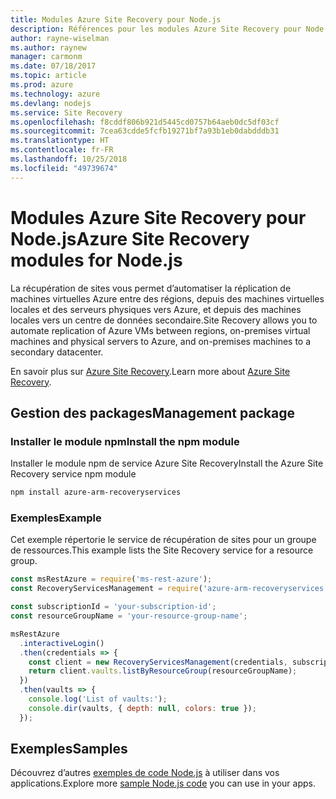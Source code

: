 ```yaml
---
title: Modules Azure Site Recovery pour Node.js
description: Références pour les modules Azure Site Recovery pour Node.js
author: rayne-wiselman
ms.author: raynew
manager: carmonm
ms.date: 07/18/2017
ms.topic: article
ms.prod: azure
ms.technology: azure
ms.devlang: nodejs
ms.service: Site Recovery
ms.openlocfilehash: f8cddf806b921d5445cd0757b64aeb0dc5df03cf
ms.sourcegitcommit: 7cea63cdde5fcfb19271bf7a93b1eb0dabdddb31
ms.translationtype: HT
ms.contentlocale: fr-FR
ms.lasthandoff: 10/25/2018
ms.locfileid: "49739674"
---
```

# <a name="azure-site-recovery-modules-for-nodejs"></a><span data-ttu-id="5f19a-103">Modules Azure Site Recovery pour Node.js</span><span class="sxs-lookup"><span data-stu-id="5f19a-103">Azure Site Recovery modules for Node.js</span></span>

<span data-ttu-id="5f19a-104">La récupération de sites vous permet d’automatiser la réplication de machines virtuelles Azure entre des régions, depuis des machines virtuelles locales et des serveurs physiques vers Azure, et depuis des machines locales vers un centre de données secondaire.</span><span class="sxs-lookup"><span data-stu-id="5f19a-104">Site Recovery allows you to automate replication of Azure VMs between regions, on-premises virtual machines and physical servers to Azure, and on-premises machines to a secondary datacenter.</span></span>

<span data-ttu-id="5f19a-105">En savoir plus sur [Azure Site Recovery](https://docs.microsoft.com/azure/site-recovery/site-recovery-overview).</span><span class="sxs-lookup"><span data-stu-id="5f19a-105">Learn more about [Azure Site Recovery](https://docs.microsoft.com/azure/site-recovery/site-recovery-overview).</span></span>

## <a name="management-package"></a><span data-ttu-id="5f19a-106">Gestion des packages</span><span class="sxs-lookup"><span data-stu-id="5f19a-106">Management package</span></span>

### <a name="install-the-npm-module"></a><span data-ttu-id="5f19a-107">Installer le module npm</span><span class="sxs-lookup"><span data-stu-id="5f19a-107">Install the npm module</span></span>

<span data-ttu-id="5f19a-108">Installer le module npm de service Azure Site Recovery</span><span class="sxs-lookup"><span data-stu-id="5f19a-108">Install the Azure Site Recovery service npm module</span></span>

```bash
npm install azure-arm-recoveryservices
```

### <a name="example"></a><span data-ttu-id="5f19a-109">Exemples</span><span class="sxs-lookup"><span data-stu-id="5f19a-109">Example</span></span>

<span data-ttu-id="5f19a-110">Cet exemple répertorie le service de récupération de sites pour un groupe de ressources.</span><span class="sxs-lookup"><span data-stu-id="5f19a-110">This example lists the Site Recovery service for a resource group.</span></span>

```javascript
const msRestAzure = require('ms-rest-azure');
const RecoveryServicesManagement = require('azure-arm-recoveryservices');

const subscriptionId = 'your-subscription-id';
const resourceGroupName = 'your-resource-group-name';

msRestAzure
  .interactiveLogin()
  .then(credentials => {
    const client = new RecoveryServicesManagement(credentials, subscriptionId);
    return client.vaults.listByResourceGroup(resourceGroupName);
  })
  .then(vaults => {
    console.log('List of vaults:');
    console.dir(vaults, { depth: null, colors: true });
  });
```

## <a name="samples"></a><span data-ttu-id="5f19a-111">Exemples</span><span class="sxs-lookup"><span data-stu-id="5f19a-111">Samples</span></span>

<span data-ttu-id="5f19a-112">Découvrez d’autres [exemples de code Node.js](https://azure.microsoft.com/resources/samples/?platform=nodejs) à utiliser dans vos applications.</span><span class="sxs-lookup"><span data-stu-id="5f19a-112">Explore more [sample Node.js code](https://azure.microsoft.com/resources/samples/?platform=nodejs) you can use in your apps.</span></span>
